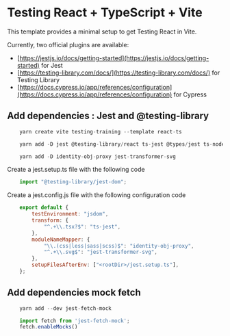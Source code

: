 # Testing React + TypeScript + Vite

This template provides a minimal setup to get Testing React in Vite.

Currently, two official plugins are available:

- [https://jestjs.io/docs/getting-started](https://jestjs.io/docs/getting-started) for Jest
- [https://testing-library.com/docs/](https://testing-library.com/docs/) for Testing Library
- [https://docs.cypress.io/app/references/configuration](https://docs.cypress.io/app/references/configuration) for Cypress

## Add dependencies : Jest and @testing-library 


```js
    yarn create vite testing-training --template react-ts
```
```js
    yarn add -D jest @testing-library/react ts-jest @types/jest ts-node @testing-library/jest-dom jest-environment-jsdom @testing-library/user-event @testing-library/dom
```
```js
    yarn add -D identity-obj-proxy jest-transformer-svg
```


Create a jest.setup.ts file with the following code
```js
    import "@testing-library/jest-dom";
```


Create a jest.config.js file with the following configuration code
```js
    export default {
        testEnvironment: "jsdom",
        transform: {
            "^.+\\.tsx?$": "ts-jest",
        },
        moduleNameMapper: {
            "\\.(css|less|sass|scss)$": "identity-obj-proxy",
            "^.+\\.svg$": "jest-transformer-svg",
        },
        setupFilesAfterEnv: ["<rootDir>/jest.setup.ts"],
    };
```


## Add dependencies mock fetch

```js
    yarn add --dev jest-fetch-mock
```

```js
    import fetch from 'jest-fetch-mock';
    fetch.enableMocks()
```
